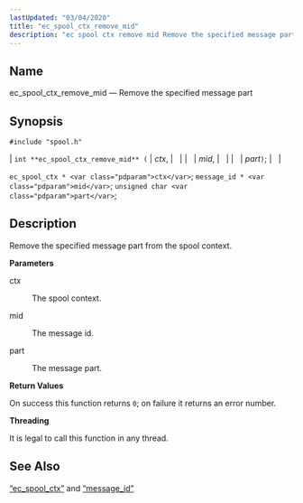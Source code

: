 ```yaml
---
lastUpdated: "03/04/2020"
title: "ec_spool_ctx_remove_mid"
description: "ec spool ctx remove mid Remove the specified message part int ec spool ctx remove mid ctx mid part ec spool ctx ctx message id mid unsigned char part Remove the specified message part from the spool context ctx The spool context mid The message id part The message part..."
---
```


<a name="apis.ec_spool_ctx_remove_mid"></a> 
## Name

ec_spool_ctx_remove_mid — Remove the specified message part

## Synopsis

`#include "spool.h"`

| `int **ec_spool_ctx_remove_mid** (` | <var class="pdparam">ctx</var>, |   |
|   | <var class="pdparam">mid</var>, |   |
|   | <var class="pdparam">part</var>`)`; |   |

`ec_spool_ctx * <var class="pdparam">ctx</var>`;
`message_id * <var class="pdparam">mid</var>`;
`unsigned char <var class="pdparam">part</var>`;<a name="idp62397024"></a> 
## Description

Remove the specified message part from the spool context.

**<a name="idp62398256"></a> Parameters**

<dl class="variablelist">

<dt>ctx</dt>

<dd>

The spool context.

</dd>

<dt>mid</dt>

<dd>

The message id.

</dd>

<dt>part</dt>

<dd>

The message part.

</dd>

</dl>

**<a name="idp62404624"></a> Return Values**

On success this function returns `0`; on failure it returns an error number.

**<a name="idp62406560"></a> Threading**

It is legal to call this function in any thread.

<a name="idp62407664"></a> 
## See Also

[“ec_spool_ctx”](/momentum/3/3-api/structs-ec-spool-ctx) and [“message_id”](/momentum/3/3-api/structs-message-id)